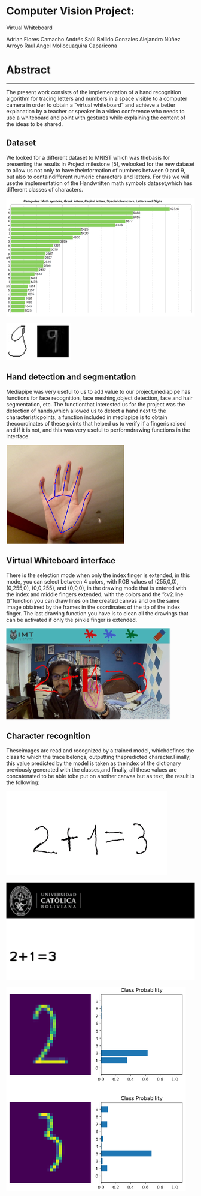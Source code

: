 # Computer Vision Project:
Virtual Whiteboard

Adrian Flores Camacho
Andrés Saúl Bellido Gonzales
Alejandro Núñez Arroyo
Raul Angel Mollocuaquira Caparicona

# Abstract

---

The present work consists of the implementation of a hand recognition algorithm for tracing letters and numbers in a space visible to a computer camera in order to obtain a ”virtual whiteboard” and achieve a better explanation by a teacher or speaker in a video conference who needs to use a whiteboard and point with gestures while explaining the content of the ideas to be shared.

## Dataset

We looked for a different dataset to MNIST which was thebasis for presenting the results in Project milestone [5], welooked for the new dataset to allow us not only to have theinformation of numbers between 0 and 9, but also to containdifferent numeric characters and letters. For this we will usethe implementation of the Handwritten math symbols dataset,which has different classes of characters.

![Computer%20Vision%20Project%20Virtual%20Whiteboard%207524d50bf82b4eedb654e1ef595ded60/Untitled.png](Computer%20Vision%20Project%20Virtual%20Whiteboard%207524d50bf82b4eedb654e1ef595ded60/Untitled.png)

![Computer%20Vision%20Project%20Virtual%20Whiteboard%207524d50bf82b4eedb654e1ef595ded60/Untitled%201.png](Computer%20Vision%20Project%20Virtual%20Whiteboard%207524d50bf82b4eedb654e1ef595ded60/Untitled%201.png)

## Hand detection and segmentation

Mediapipe was very useful to us to add value to our project,mediapipe has functions for face recognition, face meshing,object detection, face and hair segmentation, etc. The functionthat interested us for the project was the detection of hands,which allowed us to detect a hand next to the characteristicpoints, a function included in mediapipe is to obtain thecoordinates of these points that helped us to verify if a fingeris raised and if it is not, and this was very useful to performdrawing functions in the interface.

![Computer%20Vision%20Project%20Virtual%20Whiteboard%207524d50bf82b4eedb654e1ef595ded60/Untitled%202.png](Computer%20Vision%20Project%20Virtual%20Whiteboard%207524d50bf82b4eedb654e1ef595ded60/Untitled%202.png)

## Virtual Whiteboard interface

There is the selection mode when only the index finger is extended, in this mode, you can select between 4 colors, with RGB values of (255,0,0), (0,255,0), (0,0,255), and (0,0,0), in the drawing mode that is entered with the index and middle fingers extended, with the colors and the ”cv2.line ()”function you can draw lines on the created canvas and on the same image obtained by the frames in the coordinates of the tip of the index finger. The last drawing function you have is to clean all the drawings that can be activated if only the pinkie finger is extended.

![Computer%20Vision%20Project%20Virtual%20Whiteboard%207524d50bf82b4eedb654e1ef595ded60/Untitled%203.png](Computer%20Vision%20Project%20Virtual%20Whiteboard%207524d50bf82b4eedb654e1ef595ded60/Untitled%203.png)

## Character recognition

Theseimages are read and recognized by a trained model, whichdefines the class to which the trace belongs, outputting thepredicted character.Finally, this value predicted by the model is taken as theindex of the dictionary previously generated with the classes,and finally, all these values are concatenated to be able tobe put on another canvas but as text, the result is the following:

![Computer%20Vision%20Project%20Virtual%20Whiteboard%207524d50bf82b4eedb654e1ef595ded60/Untitled%204.png](Computer%20Vision%20Project%20Virtual%20Whiteboard%207524d50bf82b4eedb654e1ef595ded60/Untitled%204.png)

![Computer%20Vision%20Project%20Virtual%20Whiteboard%207524d50bf82b4eedb654e1ef595ded60/Untitled%205.png](Computer%20Vision%20Project%20Virtual%20Whiteboard%207524d50bf82b4eedb654e1ef595ded60/Untitled%205.png)

![Computer%20Vision%20Project%20Virtual%20Whiteboard%207524d50bf82b4eedb654e1ef595ded60/Untitled%206.png](Computer%20Vision%20Project%20Virtual%20Whiteboard%207524d50bf82b4eedb654e1ef595ded60/Untitled%206.png)

